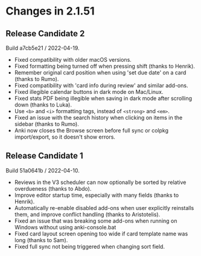 # Changes in 2.1.51

<!-- toc -->

## Release Candidate 2

Build a7cb5e21 / 2022-04-19.

- Fixed compatibility with older macOS versions.
- Fixed formatting being turned off when pressing shift (thanks to Henrik).
- Remember original card position when using 'set due date' on a card (thanks to Rumo).
- Fixed compatibility with 'card info during review' and similar add-ons.
- Fixed illegible calendar buttons in dark mode on Mac/Linux.
- Fixed stats PDF being illegible when saving in dark mode after scrolling down (thanks to Luka).
- Use `<b>` and `<i>` formatting tags, instead of `<strong>` and `<em>`.
- Fixed an issue with the search history when clicking on items in the sidebar (thanks to Rumo).
- Anki now closes the Browse screen before full sync or colpkg import/export, so it doesn't show errors.

## Release Candidate 1

Build 51a0641b / 2022-04-10.

- Reviews in the V3 scheduler can now optionally be sorted by relative overdueness (thanks to Abdo).
- Improve editor startup time, especially with many fields (thanks to Henrik).
- Automatically re-enable disabled add-ons when user explicitly reinstalls them, and improve conflict handling (thanks to Aristotelis).
- Fixed an issue that was breaking some add-ons when running on Windows without using anki-console.bat
- Fixed card layout screen opening too wide if card template name was long (thanks to Sam).
- Fixed full sync not being triggered when changing sort field.
